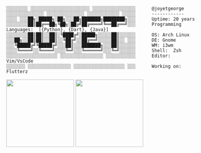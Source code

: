```console
░░░░░░░░ ░░░░░░░░░░░░░░░░░░░░░░ ░░░░░░░░░░░░░░░░      @joyetgeorge
░░░░░░░░░░░░░░ ░░░░░░░░░░░░░░ ░░░░░░░░░░░░ ░░░░░      ------------
░░░░ ░░░██╗░█████╗░██╗░░░██╗███████╗████████╗░░░      Uptime: 20 years
░░░░░░░░██║██╔══██╗╚██╗░██╔╝██╔════╝╚══██╔══╝░░░      Programming Languages:  [{Python}, {Dart}, {Java}]
░░░░░░░░██║██║░░██║░╚████╔╝░█████╗░░░░░██║░░░░░░      OS: Arch Linux
░░░██╗░░██║██║░░██║░░╚██╔╝░░██╔══╝░░░░░██║░░ ░░░      DE: Gnome
░░░╚█████╔╝╚█████╔╝░░░██║░░░███████╗░░░██║░░░░░░      WM: i3wm 
░░░░╚════╝░░╚════╝░░░░╚═╝░░░╚══════╝░░░╚═╝░░░░░░      Shell:  Zsh
░░░░░░░░░░░░░░░░░░░ ░░░░░░░░░░░░░░░░ ░░░░░░░░░░░      Editor: Vim/VsCode
░░░░░░░ ░░░░░░░░░░░░░░░░ ░░░░░░░░░░░░░░░░░░░ ░░░      Working on: Flutterz
```

<img height="180em" src="https://github-readme-stats.vercel.app/api?username=joyetgeorge&show_icons=true&theme=dark&include_all_commits=true&count_private=true"/>
<img height="180em" src="https://github-readme-stats.vercel.app/api/top-langs/?username=joyetgeorge&layout=compact&langs_count=7&theme=dark"/>

